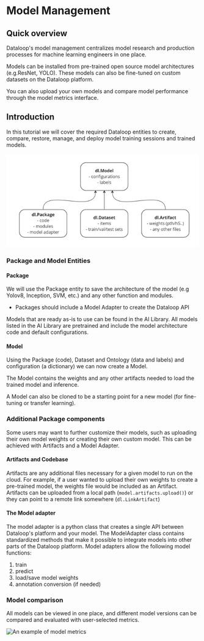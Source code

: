 # Model Management  
  
## Quick overview  
Dataloop's model management centralizes model research and production processes for machine learning engineers in one place.  
  
Models can be installed from pre-trained open source model architectures (e.g.ResNet, YOLO). These models can also be fine-tuned on custom datasets on the Dataloop platform.  
  
You can also upload your own models and compare model performance through the model metrics interface.  
  
  
## Introduction  
  
In this tutorial we will cover the required Dataloop entities to create, compare, restore, manage, and deploy model training sessions and trained models.  
  
![Arch diagram](../../../assets/images/model_management/model_diagram.jpg)  
  
  
### Package and Model Entities  
  
#### Package  
  
We will use the Package entity to save the architecture of the model (e.g Yolov8, Inception, SVM, etc.) and any other function and modules.  
  
- Packages should include a Model Adapter to create the Dataloop API  
  
Models that are ready as-is to use can be found in the AI Library. All models listed in the AI Library are pretrained and include the model architecture code and default configurations.  
  
#### Model  
  
Using the Package (code), Dataset and Ontology (data and labels) and configuration (a dictionary) we can now create a Model.  
  
The Model contains the weights and any other artifacts needed to load the trained model and inference.  
  
A Model can also be cloned to be a starting point for a new model (for fine-tuning or transfer learning).  
  
### Additional Package components  
  
Some users may want to further customize their models, such as uploading their own model weights or creating their own custom model. This can be achieved with Artifacts and a Model Adapter.  
  
#### Artifacts and Codebase  
  
Artifacts are any additional files necessary for a given model to run on the cloud. For example, if a user wanted to upload their own weights to create a pre-trained model, the weights file would be included as an Artifact.  
Artifacts can be uploaded from a local path (`model.artifacts.upload()`) or they can point to a remote link somewhere (`dl.LinkArtifact`)  
  
#### The Model adapter  
  
The model adapter is a python class that creates a single API between Dataloop's platform and your model. The ModelAdapter class contains standardized methods that make it possible to integrate models into other parts of the Dataloop platform. Model adapters allow the following model functions:  
1. train  
2. predict  
3. load/save model weights  
4. annotation conversion (if needed)  
  
### Model comparison  
  
All models can be viewed in one place, and different model versions can be compared and evaluated with user-selected metrics.  
  
![An example of model metrics](../../../assets/images/model_management/metrics_example.png)  
  
